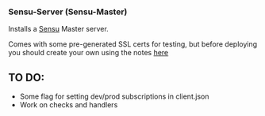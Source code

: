 ### Sensu-Server (Sensu-Master) ###

Installs a [Sensu](http://sensuapp.org) Master server.

Comes with some pre-generated SSL certs for testing, but before deploying you should create your own using the notes [here](http://sensuapp.org/docs/latest/ssl)

TO DO:
-------

- Some flag for setting dev/prod subscriptions in client.json
- Work on checks and handlers
